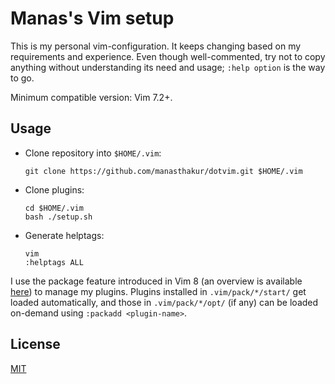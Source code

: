 # Manas's Vim setup

This is my personal vim-configuration.
It keeps changing based on my requirements and experience.
Even though well-commented, try not to copy anything without understanding its
need and usage; `:help option` is the way to go.

Minimum compatible version: Vim 7.2+.

## Usage

- Clone repository into `$HOME/.vim`:

    ```
    git clone https://github.com/manasthakur/dotvim.git $HOME/.vim
    ```

- Clone plugins:

    ```
    cd $HOME/.vim
    bash ./setup.sh
    ```

- Generate helptags:

    ```
    vim
    :helptags ALL
    ```

I use the package feature introduced in Vim 8 (an overview is available
[here](https://gist.github.com/manasthakur/ab4cf8d32a28ea38271ac0d07373bb53))
to manage my plugins.
Plugins installed in `.vim/pack/*/start/` get loaded automatically, and
those in `.vim/pack/*/opt/` (if any) can be loaded on-demand using `:packadd
<plugin-name>`.

## License

[MIT](LICENSE)

